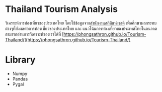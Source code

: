# Thailand Tourism Analysis
วิเคราะห์การท่องเที่ยวของประเทศไทย โดยใช้ข้อมูลจาก[สำนักงานสถิติแห่งชาติ](http://statbbi.nso.go.th/staticreport/page/sector/th/17.aspx) เพื่อศึกษาผลกระทบต่างๆที่ส่งผลต่อการท่องเที่ยวของประเทศไทย และ แนวโน้มการท่องเที่ยวของประเทศไทยในอนาคต
สามารถอ่านการวิเคราะห์ของเราได้ที่ [https://phongsathron.github.io/Tourism-Thailand/](https://phongsathron.github.io/Tourism-Thailand/)

# Library
- Numpy
- Pandas
- Pygal
